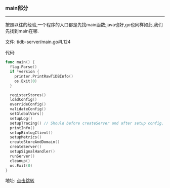 ### main部分
---

按照以往的经验,一个程序的入口都是先找main函数;java也好,go也同样如此,我们先找到main在哪.

文件: tidb-server/main.go#L124

代码: 
```go
func main() {
  flag.Parse()
  if *version {
    printer.PrintRawTiDBInfo()
    os.Exit(0)
  }

  registerStores()
  loadConfig()
  overrideConfig()
  validateConfig()
  setGlobalVars()
  setupLog()
  setupTracing() // Should before createServer and after setup config.
  printInfo()
  setupBinlogClient()
  setupMetrics()
  createStoreAndDomain()
  createServer()
  setupSignalHandler()
  runServer()
  cleanup()
  os.Exit(0)
}
```

地址: [点击跳转](https://github.com/feloxx/tidb/blob/v207_code_read/tidb-server/main.go#L124)


